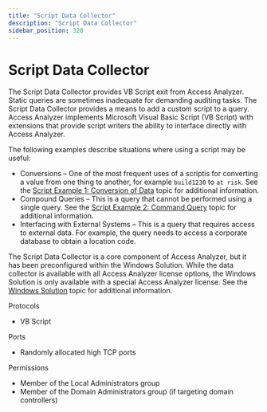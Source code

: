 ```yaml
---
title: "Script Data Collector"
description: "Script Data Collector"
sidebar_position: 320
---
```


# Script Data Collector

The Script Data Collector provides VB Script exit from Access Analyzer. Static queries are sometimes
inadequate for demanding auditing tasks. The Script Data Collector provides a means to add a custom
script to a query. Access Analyzer implements Microsoft Visual Basic Script (VB Script) with
extensions that provide script writers the ability to interface directly with Access Analyzer.

The following examples describe situations where using a script may be useful:

- Conversions – One of the most frequent uses of a scriptis for converting a value from one thing to
  another, for example `build1230` to `at risk`. See the
  [Script Example 1: Conversion of Data](/docs/accessanalyzer/12.0/admin/datacollector/script/example1.md) topic for additional information.
- Compound Queries – This is a query that cannot be performed using a single query. See the
  [Script Example 2: Command Query](/docs/accessanalyzer/12.0/admin/datacollector/script/example2.md) topic for additional information.
- Interfacing with External Systems – This is a query that requires access to external data. For
  example, the query needs to access a corporate database to obtain a location code.

The Script Data Collector is a core component of Access Analyzer, but it has been preconfigured
within the Windows Solution. While the data collector is available with all Access Analyzer license
options, the Windows Solution is only available with a special Access Analyzer license. See the
[Windows Solution](/docs/accessanalyzer/12.0/solutions/windows/overview.md) topic for additional information.

Protocols

- VB Script

Ports

- Randomly allocated high TCP ports

Permissions

- Member of the Local Administrators group
- Member of the Domain Administrators group (if targeting domain controllers)
